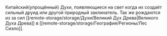 Китайский(упрощённый)
Духи, появляющиеся на свет когда их создаёт сильный друид или другой природный заклинатель. Так же рождаются из за сил [[remote-storage/storage/Духи/Великий Дух Древа|Великого Духа Древа]] в [[remote-storage/storage/География/Регионы/Лес Сиэло]].


